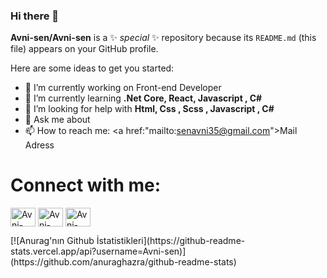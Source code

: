 ### Hi there 👋


**Avni-sen/Avni-sen** is a ✨ _special_ ✨ repository because its `README.md` (this file) appears on your GitHub profile.

Here are some ideas to get you started:

- 🔭 I’m currently working on Front-end Developer
- 🌱 I’m currently learning <strong>.Net Core, React, Javascript , C#</strong>
- 🤔 I’m looking for help with <strong> Html, Css , Scss , Javascript , C#</strong>
- 💬 Ask me about 
- 📫 How to reach me: <a href:"mailto:senavni35@gmail.com">Mail Adress</a>


# Connect with me:

<p align="left" dir="auto">
<a href="https://www.linkedin.com/in/avnisen415b1b18b" rel="nofollow"><img align="center" src="https://raw.githubusercontent.com/rahuldkjain/github-profile-readme-generator/master/src/images/icons/Social/linked-in-alt.svg" alt="Avni-sen" height="30" width="40" style="max-width: 100%;"></a>
<a href="https://www.hackerrank.com/senavni35" rel="nofollow"><img align="center" src="https://raw.githubusercontent.com/rahuldkjain/github-profile-readme-generator/master/src/images/icons/Social/hackerrank.svg" alt="Avni-sen" height="30" width="40" style="max-width: 100%;"></a>
<a href="https://app.patika.dev/Avni-sen" rel="nofollow"><img align="center" src="https://global-uploads.webflow.com/6097e0eca1e87557da031fef/609859a191abe5d64b17fed3_Patika%20logo-p-500.png" alt="Avni-sen" height="30" width="40" style="max-width: 100%;"></a>
</p>
[![Anurag'nın Github İstatistikleri](https://github-readme-stats.vercel.app/api?username=Avni-sen)](https://github.com/anuraghazra/github-readme-stats)
